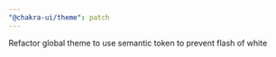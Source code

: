 ```yaml
---
"@chakra-ui/theme": patch
---
```


Refactor global theme to use semantic token to prevent flash of white
